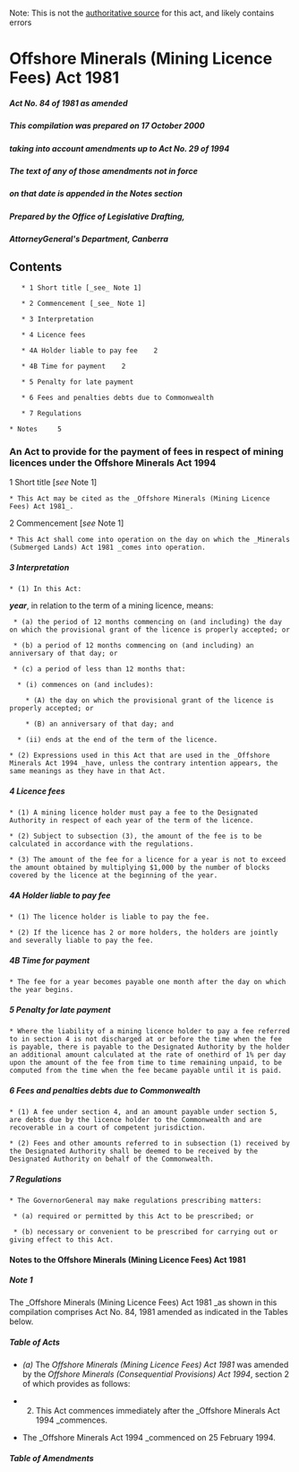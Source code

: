 Note: This is not the [authoritative source](https://www.comlaw.gov.au/Details/C2004C00314) for this act, and likely contains errors

# Offshore Minerals (Mining Licence Fees) Act 1981

##### Act No. 84 of 1981 as amended

##### This compilation was prepared on 17 October 2000 
##### taking into account amendments up to Act No. 29 of 1994


##### The text of any of those amendments not in force
##### on that date is appended in the Notes section


##### Prepared by the Office of Legislative Drafting,
##### AttorneyGeneral's Department, Canberra


## Contents

       * 1 Short title [_see_ Note 1] 

       * 2 Commencement [_see_ Note 1] 

       * 3 Interpretation 

       * 4 Licence fees 

       * 4A	Holder liable to pay fee	2

       * 4B	Time for payment	2

       * 5 Penalty for late payment 

       * 6 Fees and penalties debts due to Commonwealth 

       * 7 Regulations 

    * Notes		5

### An Act to provide for the payment of fees in respect of mining licences under the Offshore Minerals Act 1994

1  Short title [_see_ Note 1]

    * This Act may be cited as the _Offshore Minerals (Mining Licence Fees) Act 1981_.

2  Commencement [_see_ Note 1]

    * This Act shall come into operation on the day on which the _Minerals (Submerged Lands) Act 1981 _comes into operation.

##### 3  Interpretation

    * (1) In this Act:

**_year_**, in relation to the term of a mining licence, means:

     * (a) the period of 12 months commencing on (and including) the day on which the provisional grant of the licence is properly accepted; or

     * (b) a period of 12 months commencing on (and including) an anniversary of that day; or

     * (c) a period of less than 12 months that:

      * (i) commences on (and includes):

        * (A) the day on which the provisional grant of the licence is properly accepted; or

        * (B) an anniversary of that day; and

      * (ii) ends at the end of the term of the licence.

    * (2) Expressions used in this Act that are used in the _Offshore Minerals Act 1994 _have, unless the contrary intention appears, the same meanings as they have in that Act.

##### 4  Licence fees

    * (1) A mining licence holder must pay a fee to the Designated Authority in respect of each year of the term of the licence.

    * (2) Subject to subsection (3), the amount of the fee is to be calculated in accordance with the regulations.

    * (3) The amount of the fee for a licence for a year is not to exceed the amount obtained by multiplying $1,000 by the number of blocks covered by the licence at the beginning of the year.

##### 4A  Holder liable to pay fee

    * (1) The licence holder is liable to pay the fee.

    * (2) If the licence has 2 or more holders, the holders are jointly and severally liable to pay the fee.

##### 4B  Time for payment

    * The fee for a year becomes payable one month after the day on which the year begins.

##### 5  Penalty for late payment

    * Where the liability of a mining licence holder to pay a fee referred to in section 4 is not discharged at or before the time when the fee is payable, there is payable to the Designated Authority by the holder an additional amount calculated at the rate of onethird of 1% per day upon the amount of the fee from time to time remaining unpaid, to be computed from the time when the fee became payable until it is paid.

##### 6  Fees and penalties debts due to Commonwealth

    * (1) A fee under section 4, and an amount payable under section 5, are debts due by the licence holder to the Commonwealth and are recoverable in a court of competent jurisdiction.

    * (2) Fees and other amounts referred to in subsection (1) received by the Designated Authority shall be deemed to be received by the Designated Authority on behalf of the Commonwealth.

##### 7  Regulations

    * The GovernorGeneral may make regulations prescribing matters: 

     * (a) required or permitted by this Act to be prescribed; or

     * (b) necessary or convenient to be prescribed for carrying out or giving effect to this Act.

#### Notes to the Offshore Minerals (Mining Licence Fees) Act 1981

##### Note 1

The _Offshore Minerals (Mining Licence Fees) Act 1981 _as shown in this compilation comprises Act No. 84, 1981 amended as indicated in the Tables below.

##### Table of Acts

  * _(a)_	The _Offshore Minerals (Mining Licence Fees) Act 1981_ was amended by the _Offshore Minerals (Consequential Provisions) Act 1994_, section 2 of which provides as follows:

  * 2. This Act commences immediately after the _Offshore Minerals Act 1994 _commences.

  * The _Offshore Minerals Act 1994 _commenced on 25 February 1994.

##### Table of Amendments

